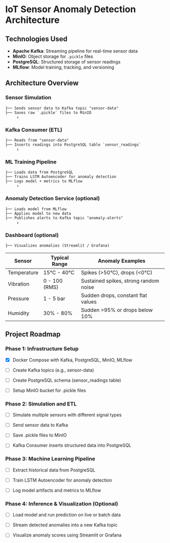 # IoT Sensor Anomaly Detection Architecture

## Technologies Used

- **Apache Kafka**: Streaming pipeline for real-time sensor data
- **MinIO**: Object storage for `.pickle` files
- **PostgreSQL**: Structured storage of sensor readings
- **MLflow**: Model training, tracking, and versioning



## Architecture Overview
### Sensor Simulation
    ├── Sends sensor data to Kafka topic "sensor-data"
    ├── Saves raw `.pickle` files to MinIO
         ↓
### Kafka Consumer (ETL)
    ├── Reads from "sensor-data"
    ├── Inserts readings into PostgreSQL table `sensor_readings`
         ↓
### ML Training Pipeline
    ├── Loads data from PostgreSQL
    ├── Trains LSTM Autoencoder for anomaly detection
    ├── Logs model + metrics to MLflow
         ↓
### Anomaly Detection Service (optional)
    ├── Loads model from MLflow
    ├── Applies model to new data
    ├── Publishes alerts to Kafka topic "anomaly-alerts"
         ↓
### Dashboard (optional)
    ├── Visualizes anomalies (Streamlit / Grafana)

| Sensor      | Typical Range | Anomaly Examples                      |
| ----------- | ------------- | ------------------------------------- |
| Temperature | 15°C - 40°C   | Spikes (>50°C), drops (<0°C)          |
| Vibration   | 0 - 100 (RMS) | Sustained spikes, strong random noise |
| Pressure    | 1 - 5 bar     | Sudden drops, constant flat values    |
| Humidity    | 30% - 80%     | Sudden >95% or drops below 10%        |

## Project Roadmap
### Phase 1: Infrastructure Setup

- [X] Docker Compose with Kafka, PostgreSQL, MinIO, MLflow

- [ ] Create Kafka topics (e.g., sensor-data)

- [ ] Create PostgreSQL schema (sensor_readings table)

- [ ] Setup MinIO bucket for .pickle files

### Phase 2: Simulation and ETL
- [ ] Simulate multiple sensors with different signal types

- [ ] Send sensor data to Kafka

- [ ] Save .pickle files to MinIO

- [ ] Kafka Consumer inserts structured data into PostgreSQL

### Phase 3: Machine Learning Pipeline
- [ ] Extract historical data from PostgreSQL

- [ ] Train LSTM Autoencoder for anomaly detection

- [ ] Log model artifacts and metrics to MLflow

### Phase 4: Inference & Visualization (Optional)
- [ ] Load model and run prediction on live or batch data

- [ ] Stream detected anomalies into a new Kafka topic

- [ ] Visualize anomaly scores using Streamlit or Grafana